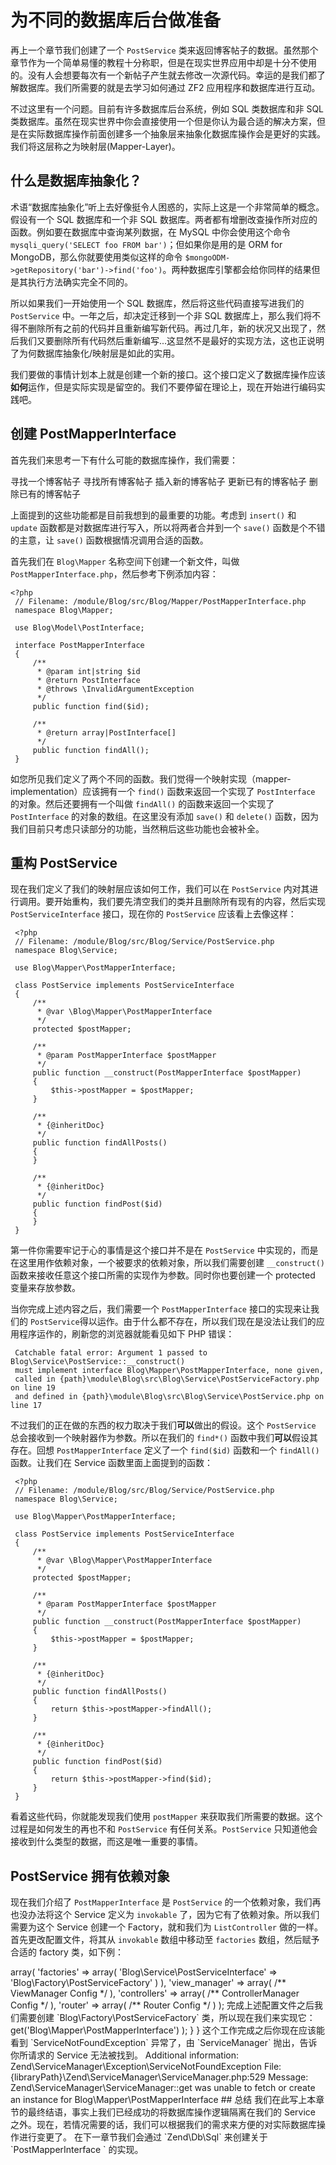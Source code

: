 # 为不同的数据库后台做准备
再上一个章节我们创建了一个 `PostService` 类来返回博客帖子的数据。虽然那个章节作为一个简单易懂的教程十分称职，但是在现实世界应用中却是十分不使用的。没有人会想要每次有一个新帖子产生就去修改一次源代码。幸运的是我们都了解数据库。我们所需要的就是去学习如何通过 ZF2 应用程序和数据库进行互动。

不过这里有一个问题。目前有许多数据库后台系统，例如 SQL 类数据库和非 SQL 类数据库。虽然在现实世界中你会直接使用一个但是你认为最合适的解决方案，但是在实际数据库操作前面创建多一个抽象层来抽象化数据库操作会是更好的实践。我们将这层称之为映射层(Mapper-Layer)。

## 什么是数据库抽象化？
术语“数据库抽象化”听上去好像挺令人困惑的，实际上这是一个非常简单的概念。假设有一个 SQL 数据库和一个非 SQL 数据库。两者都有增删改查操作所对应的函数。例如要在数据库中查询某列数据，在 MySQL 中你会使用这个命令 `mysqli_query('SELECT foo FROM bar')`；但如果你是用的是 ORM for MongoDB，那么你就要使用类似这样的命令 `$mongoODM->getRepository('bar')->find('foo')`。两种数据库引擎都会给你同样的结果但是其执行方法确实完全不同的。

所以如果我们一开始使用一个 SQL 数据库，然后将这些代码直接写进我们的 `PostService` 中。一年之后，却决定迁移到一个非 SQL 数据库上，那么我们将不得不删除所有之前的代码并且重新编写新代码。再过几年，新的状况又出现了，然后我们又要删除所有代码然后重新编写...这显然不是最好的实现方法，这也正说明了为何数据库抽象化/映射层是如此的实用。

我们要做的事情计划本上就是创建一个新的接口。这个接口定义了数据库操作应该**如何**运作，但是实际实现是留空的。我们不要停留在理论上，现在开始进行编码实践吧。

## 创建 PostMapperInterface
首先我们来思考一下有什么可能的数据库操作，我们需要：

寻找一个博客帖子
寻找所有博客帖子
插入新的博客帖子
更新已有的博客帖子
删除已有的博客帖子

上面提到的这些功能都是目前我想到的最重要的功能。考虑到 `insert()` 和 `update` 函数都是对数据库进行写入，所以将两者合并到一个 `save()` 函数是个不错的主意，让 `save()` 函数根据情况调用合适的函数。

首先我们在 `Blog\Mapper` 名称空间下创建一个新文件，叫做 `PostMapperInterface.php`，然后参考下例添加内容：

	<?php
	 // Filename: /module/Blog/src/Blog/Mapper/PostMapperInterface.php
	 namespace Blog\Mapper;
	
	 use Blog\Model\PostInterface;
	
	 interface PostMapperInterface
	 {
	     /**
	      * @param int|string $id
	      * @return PostInterface
	      * @throws \InvalidArgumentException
	      */
	     public function find($id);
	
	     /**
	      * @return array|PostInterface[]
	      */
	     public function findAll();
	 }

如您所见我们定义了两个不同的函数。我们觉得一个映射实现（mapper-implementation）应该拥有一个 `find()` 函数来返回一个实现了 `PostInterface` 的对象。然后还要拥有一个叫做 `findAll()` 的函数来返回一个实现了 `PostInterface` 的对象的数组。在这里没有添加 `save()` 和 `delete()` 函数，因为我们目前只考虑只读部分的功能，当然稍后这些功能也会被补全。

## 重构 PostService
现在我们定义了我们的映射层应该如何工作，我们可以在 `PostService` 内对其进行调用。要开始重构，我们要先清空我们的类并且删除所有现有的内容，然后实现 `PostServiceInterface` 接口，现在你的 `PostService` 应该看上去像这样：

	 <?php
	 // Filename: /module/Blog/src/Blog/Service/PostService.php
	 namespace Blog\Service;
	
	 use Blog\Mapper\PostMapperInterface;
	
	 class PostService implements PostServiceInterface
	 {
	     /**
	      * @var \Blog\Mapper\PostMapperInterface
	      */
	     protected $postMapper;
	
	     /**
	      * @param PostMapperInterface $postMapper
	      */
	     public function __construct(PostMapperInterface $postMapper)
	     {
	         $this->postMapper = $postMapper;
	     }
	
	     /**
	      * {@inheritDoc}
	      */
	     public function findAllPosts()
	     {
	     }
	
	     /**
	      * {@inheritDoc}
	      */
	     public function findPost($id)
	     {
	     }
	 }

第一件你需要牢记于心的事情是这个接口并不是在 `PostService` 中实现的，而是在这里用作依赖对象，一个被要求的依赖对象，所以我们需要创建 `__construct()` 函数来接收任意这个接口所需的实现作为参数。同时你也要创建一个 protected 变量来存放参数。

当你完成上述内容之后，我们需要一个 `PostMapperInterface` 接口的实现来让我们的 `PostService`得以运作。由于什么都不存在，所以我们现在是没法让我们的应用程序运作的，刷新您的浏览器就能看见如下 PHP 错误：

	 Catchable fatal error: Argument 1 passed to Blog\Service\PostService::__construct()
	 must implement interface Blog\Mapper\PostMapperInterface, none given,
	 called in {path}\module\Blog\src\Blog\Service\PostServiceFactory.php on line 19
	 and defined in {path}\module\Blog\src\Blog\Service\PostService.php on line 17

不过我们的正在做的东西的权力取决于我们**可以**做出的假设。这个 `PostService` 总会接收到一个映射器作为参数。所以在我们的 `find*()` 函数中我们**可以**假设其存在。回想 `PostMapperInterface` 定义了一个 `find($id)` 函数和一个 `findAll()` 函数。让我们在 Service 函数里面上面提到的函数：
	
	 <?php
	 // Filename: /module/Blog/src/Blog/Service/PostService.php
	 namespace Blog\Service;
	
	 use Blog\Mapper\PostMapperInterface;
	
	 class PostService implements PostServiceInterface
	 {
	     /**
	      * @var \Blog\Mapper\PostMapperInterface
	      */
	     protected $postMapper;
	
	     /**
	      * @param PostMapperInterface $postMapper
	      */
	     public function __construct(PostMapperInterface $postMapper)
	     {
	         $this->postMapper = $postMapper;
	     }
	
	     /**
	      * {@inheritDoc}
	      */
	     public function findAllPosts()
	     {
	         return $this->postMapper->findAll();
	     }
	
	     /**
	      * {@inheritDoc}
	      */
	     public function findPost($id)
	     {
	         return $this->postMapper->find($id);
	     }
	 }

看着这些代码，你就能发现我们使用 `postMapper` 来获取我们所需要的数据。这个过程是如何发生的再也不和 `PostService` 有任何关系。`PostService` 只知道他会接收到什么类型的数据，而这是唯一重要的事情。

## PostService 拥有依赖对象
现在我们介绍了 `PostMapperInterface` 是 `PostService` 的一个依赖对象，我们再也没办法将这个 Service 定义为 `invokable` 了，因为它有了依赖对象。所以我们需要为这个 Service 创建一个 Factory，就和我们为 `ListController` 做的一样。首先更改配置文件，将其从 `invokable` 数组中移动至 `factories` 数组，然后赋予合适的 factory 类，如下例：

 <?php
 // Filename: /module/Blog/config/module.config.php
 return array(
     'service_manager' => array(
         'factories' => array(
             'Blog\Service\PostServiceInterface' => 'Blog\Factory\PostServiceFactory'
         )
     ),
     'view_manager' => array( /** ViewManager Config */ ),
     'controllers'  => array( /** ControllerManager Config */ ),
     'router'       => array( /** Router Config */ )
 );

完成上述配置文件之后我们需要创建 `Blog\Factory\PostServiceFactory` 类，所以现在我们来实现它：

	 <?php
	 // Filename: /module/Blog/src/Blog/Factory/PostServiceFactory.php
	 namespace Blog\Factory;
	
	 use Blog\Service\PostService;
	 use Zend\ServiceManager\FactoryInterface;
	 use Zend\ServiceManager\ServiceLocatorInterface;
	
	 class PostServiceFactory implements FactoryInterface
	 {
	     /**
	      * Create service
	      *
	      * @param ServiceLocatorInterface $serviceLocator
	      * @return mixed
	      */
	     public function createService(ServiceLocatorInterface $serviceLocator)
	     {
	         return new PostService(
	             $serviceLocator->get('Blog\Mapper\PostMapperInterface')
	         );
	     }
	 }

这个工作完成之后你现在应该能看到 `ServiceNotFoundException` 异常了，由 `ServiceManager` 抛出，告诉你所请求的 Service 无法被找到。
	
	 Additional information:
	 Zend\ServiceManager\Exception\ServiceNotFoundException
	 File:
	 {libraryPath}\Zend\ServiceManager\ServiceManager.php:529
	 Message:
	 Zend\ServiceManager\ServiceManager::get was unable to fetch or create an instance for Blog\Mapper\PostMapperInterface

## 总结
我们在此写上本章节的最终结语，事实上我们已经成功的将数据库操作逻辑隔离在我们的 Service 之外。现在，若情况需要的话，我们可以根据我们的需求来方便的对实际数据库操作进行变更了。
在下一章节我们会通过 `Zend\Db\Sql` 来创建关于 `PostMapperInterface ` 的实现。
